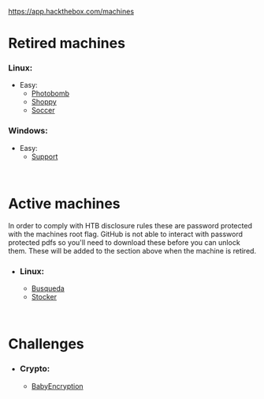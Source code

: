 https://app.hackthebox.com/machines

# Retired machines

### Linux:
* Easy:
  * [Photobomb](https://github.com/Arcsin00/HTB-Walkthroughs/blob/main/Photobomb.md)
  * [Shoppy](https://github.com/Arcsin00/HTB-Walkthroughs/blob/main/Shoppy.md)
  * [Soccer](https://github.com/Arcsin00/HTB-Walkthroughs/blob/main/Soccer.md)
 
### Windows:
* Easy:
  * [Support](https://github.com/Arcsin00/HTB-Walkthroughs/blob/main/Support.md)


<br>

# Active machines
In order to comply with HTB disclosure rules these are password protected with the machines root flag. GitHub is not able to interact with password protected pdfs so you'll need to download these before you can unlock them. These will be added to the section above when the machine is retired.
* ### Linux:
  * [Busqueda](https://github.com/Arcsin00/HTB-Walkthroughs/blob/main/Busqueda.pdf)
  * [Stocker](https://github.com/Arcsin00/HTB-Walkthroughs/blob/main/Stocker.pdf)

<br>

# Challenges
* ### Crypto:
  * [BabyEncryption](https://github.com/Arcsin00/HTB-Walkthroughs/blob/main/BabyEncryption.md)
